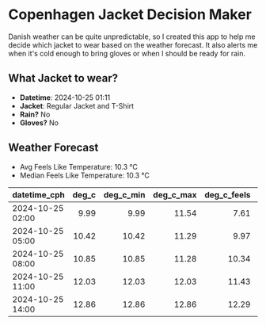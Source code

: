 
# Copenhagen Jacket Decision Maker

Danish weather can be quite unpredictable, so I created this app to help me decide which jacket to wear based on the weather forecast. 
It also alerts me when it's cold enough to bring gloves or when I should be ready for rain.

## What Jacket to wear?

- **Datetime**: 2024-10-25 01:11
- **Jacket**: Regular Jacket and T-Shirt
- **Rain?** No
- **Gloves?** No

## Weather Forecast
- Avg Feels Like Temperature: 10.3 °C
- Median Feels Like Temperature: 10.3 °C

| datetime_cph     |   deg_c |   deg_c_min |   deg_c_max |   deg_c_feels | weather   | wind   | rain   |
|:-----------------|--------:|------------:|------------:|--------------:|:----------|:-------|:-------|
| 2024-10-25 02:00 |    9.99 |        9.99 |       11.54 |          7.61 | Clouds    | Low    | None   |
| 2024-10-25 05:00 |   10.42 |       10.42 |       11.29 |          9.97 | Clouds    | Medium | None   |
| 2024-10-25 08:00 |   10.85 |       10.85 |       11.28 |         10.34 | Clouds    | Medium | None   |
| 2024-10-25 11:00 |   12.03 |       12.03 |       12.03 |         11.43 | Clear     | Low    | None   |
| 2024-10-25 14:00 |   12.86 |       12.86 |       12.86 |         12.29 | Clear     | Low    | None   |
        
